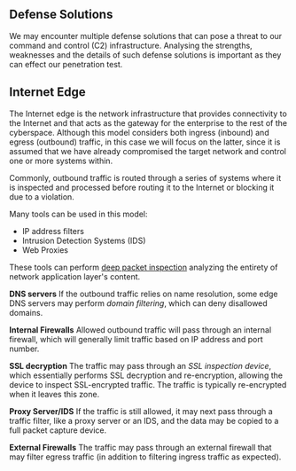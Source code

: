 ## Defense Solutions
We may encounter multiple defense solutions that can pose a threat to our command and control (C2) infrastructure. 
Analysing the strengths, weaknesses and the details of such defense solutions is important as they can effect our penetration test.

## Internet Edge
The Internet edge is the network infrastructure that provides connectivity to the Internet and that acts as the gateway for the enterprise to the rest of the cyberspace.
Although this model considers both ingress (inbound) and egress (outbound) traffic, in this case we will focus on the latter, since it is assumed that we have already compromised the target network and control one or more systems within.

 Commonly, outbound traffic is routed through a series of systems where it is inspected and processed before routing it to the Internet or blocking it due to a violation.

 Many tools can be used in this model: 
 - IP address filters
 - Intrusion Detection Systems (IDS)
 - Web Proxies

These tools can perform [deep packet inspection](https://en.wikipedia.org/wiki/Deep_packet_inspection) analyzing the entirety of network application layer's content.

**DNS servers**
If the outbound traffic relies on name resolution, some edge DNS servers may perform _domain filtering_, which can deny disallowed domains.

**Internal Firewalls**
Allowed outbound traffic will pass through an internal firewall, which will generally limit traffic based on IP address and port number.

**SSL decryption**
The traffic may pass through an _SSL inspection device_, which essentially performs SSL decryption and re-encryption, allowing the device to inspect SSL-encrypted traffic. The traffic is typically re-encrypted when it leaves this zone.

**Proxy Server/IDS**
If the traffic is still allowed, it may next pass through a traffic filter, like a proxy server or an IDS, and the data may be copied to a full packet capture device.

**External Firewalls**
The traffic may pass through an external firewall that may filter egress traffic (in addition to filtering ingress traffic as expected).

